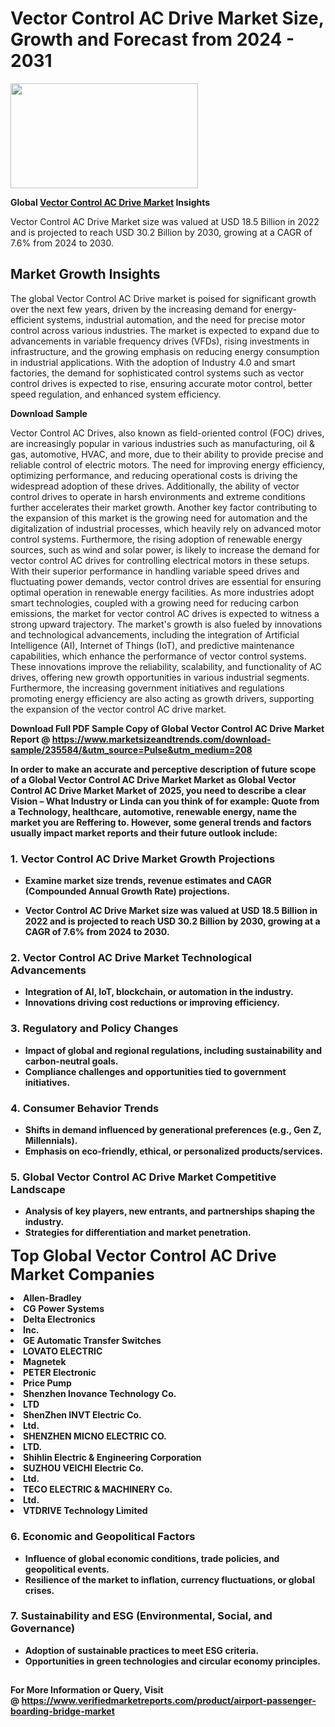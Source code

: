<H1>Vector Control AC Drive Market Size, Growth and Forecast from 2024 - 2031</H1><img class="aligncenter size-medium wp-image-584254" src="https://thirdeyenews.in/wp-content/uploads/2024/09/Global-Market-Research-300x168.jpeg" alt="" width="300" height="168" /><p><strong>Global&nbsp;<a href="https://www.marketsizeandtrends.com/download-sample/235584/&amp;utm_source=Pulse&amp;utm_medium=208">Vector Control AC Drive Market</a> Insights</strong></p><p>Vector Control AC Drive Market size was valued at USD 18.5 Billion in 2022 and is projected to reach USD 30.2 Billion by 2030, growing at a CAGR of 7.6% from 2024 to 2030.</p><p><h2>Market Growth Insights</h2> <p>The global Vector Control AC Drive market is poised for significant growth over the next few years, driven by the increasing demand for energy-efficient systems, industrial automation, and the need for precise motor control across various industries. The market is expected to expand due to advancements in variable frequency drives (VFDs), rising investments in infrastructure, and the growing emphasis on reducing energy consumption in industrial applications. With the adoption of Industry 4.0 and smart factories, the demand for sophisticated control systems such as vector control drives is expected to rise, ensuring accurate motor control, better speed regulation, and enhanced system efficiency.</p> <p><strong>Download Sample</strong></p> <p>Vector Control AC Drives, also known as field-oriented control (FOC) drives, are increasingly popular in various industries such as manufacturing, oil & gas, automotive, HVAC, and more, due to their ability to provide precise and reliable control of electric motors. The need for improving energy efficiency, optimizing performance, and reducing operational costs is driving the widespread adoption of these drives. Additionally, the ability of vector control drives to operate in harsh environments and extreme conditions further accelerates their market growth. Another key factor contributing to the expansion of this market is the growing need for automation and the digitalization of industrial processes, which heavily rely on advanced motor control systems. Furthermore, the rising adoption of renewable energy sources, such as wind and solar power, is likely to increase the demand for vector control AC drives for controlling electrical motors in these setups. With their superior performance in handling variable speed drives and fluctuating power demands, vector control drives are essential for ensuring optimal operation in renewable energy facilities. As more industries adopt smart technologies, coupled with a growing need for reducing carbon emissions, the market for vector control AC drives is expected to witness a strong upward trajectory. The market's growth is also fueled by innovations and technological advancements, including the integration of Artificial Intelligence (AI), Internet of Things (IoT), and predictive maintenance capabilities, which enhance the performance of vector control systems. These innovations improve the reliability, scalability, and functionality of AC drives, offering new growth opportunities in various industrial segments. Furthermore, the increasing government initiatives and regulations promoting energy efficiency are also acting as growth drivers, supporting the expansion of the vector control AC drive market. <p><strong></p><p><span class=""><strong>Download Full PDF Sample Copy of Global Vector Control AC Drive Market Report</strong> @ <a href="https://www.marketsizeandtrends.com/download-sample/235584/&amp;utm_source=Pulse&amp;utm_medium=208" target="_blank">https://www.marketsizeandtrends.com/download-sample/235584/&amp;utm_source=Pulse&amp;utm_medium=208</a></span></p><p>In order to make an accurate and perceptive description of future scope of a Global&nbsp;Vector Control AC Drive Market Market as Global&nbsp;Vector Control AC Drive Market Market of 2025, you need to describe a clear Vision &ndash; What Industry or Linda can you think of for example: Quote from a Technology, healthcare, automotive, renewable energy, name the market you are Reffering to. However, some general trends and factors usually impact market reports and their future outlook include:</p><h3>1.&nbsp;<strong>Vector Control AC Drive Market Growth Projections</strong></h3><ul><li>Examine market size trends, revenue estimates and CAGR (Compounded Annual Growth Rate) projections.</li><li><p>Vector Control AC Drive Market size was valued at USD 18.5 Billion in 2022 and is projected to reach USD 30.2 Billion by 2030, growing at a CAGR of 7.6% from 2024 to 2030.</p></li></ul><h3>2.&nbsp;<strong>Vector Control AC Drive Market Technological Advancements</strong></h3><ul><li>Integration of AI, IoT, blockchain, or automation in the industry.</li><li>Innovations driving cost reductions or improving efficiency.</li></ul><h3>3.&nbsp;<strong>Regulatory and Policy Changes</strong></h3><ul><li>Impact of global and regional regulations, including sustainability and carbon-neutral goals.</li><li>Compliance challenges and opportunities tied to government initiatives.</li></ul><h3>4.&nbsp;<strong>Consumer Behavior Trends</strong></h3><ul><li>Shifts in demand influenced by generational preferences (e.g., Gen Z, Millennials).</li><li>Emphasis on eco-friendly, ethical, or personalized products/services.</li></ul><h3>5.&nbsp;<strong>Global Vector Control AC Drive Market Competitive Landscape</strong></h3><ul><li>Analysis of key players, new entrants, and partnerships shaping the industry.</li><li>Strategies for differentiation and market penetration.</li></ul><p data-pm-slice="1 1 []"><span style="color: inherit; font-family: inherit; font-size: 25px;">Top Global Vector Control AC Drive Market Companies</span></p><div class="" data-test-id=""><p><li>Allen-Bradley</li><li> CG Power Systems</li><li> Delta Electronics</li><li> Inc.</li><li> GE Automatic Transfer Switches</li><li> LOVATO ELECTRIC</li><li> Magnetek</li><li> PETER Electronic</li><li> Price Pump</li><li> Shenzhen Inovance Technology Co.</li><li> LTD</li><li> ShenZhen INVT Electric Co.</li><li> Ltd.</li><li> SHENZHEN MICNO ELECTRIC CO.</li><li> LTD.</li><li> Shihlin Electric & Engineering Corporation</li><li> SUZHOU VEICHI Electric Co.</li><li> Ltd.</li><li> TECO ELECTRIC & MACHINERY Co.</li><li> Ltd.</li><li> VTDRIVE Technology Limited</li></p></div><h3>6.&nbsp;<strong>Economic and Geopolitical Factors</strong></h3><ul><li>Influence of global economic conditions, trade policies, and geopolitical events.</li><li>Resilience of the market to inflation, currency fluctuations, or global crises.</li></ul><h3>7.&nbsp;<strong>Sustainability and ESG (Environmental, Social, and Governance)</strong></h3><ul><li>Adoption of sustainable practices to meet ESG criteria.</li><li>Opportunities in green technologies and circular economy principles.</li></ul><h2><strong style="font-size: 14px;">For More Information or Query, Visit @&nbsp;</strong><a style="background-color: #ffffff; font-size: 14px;" href="https://www.marketsizeandtrends.com/report/vector-control-ac-drive-market/" target="_blank">https://www.verifiedmarketreports.com/product/airport-passenger-boarding-bridge-market</a></h2>
